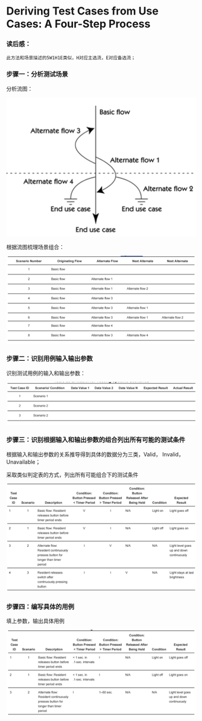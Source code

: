 # Deriving Test Cases from Use Cases: A Four-Step Process

### 读后感：

`此方法和场景描述的5W1H1E类似，H对应主选流，E对应备选流；`

### 步骤一：分析测试场景

分析流图：

![&#x68B3;&#x7406;&#x6D41;&#x7A0B;&#x56FE;&#xFF0C;&#x5305;&#x542B;&#x4E3B;&#x9009;&#x6D41;&#x548C;&#x5907;&#x9009;&#x6D41;](../../.gitbook/assets/image%20%28150%29.png)

根据流图梳理场景组合：

![](../../.gitbook/assets/image%20%28161%29.png)

### 步骤二：识别用例输入输出参数

识别测试用例的输入和输出参数：

![](../../.gitbook/assets/image%20%28159%29.png)

### 步骤三：识别根据输入和输出参数的组合列出所有可能的测试条件

根据输入和输出参数的关系推导得到具体的数据分为三类，Valid， Invalid， Unavailable；

采取类似判定表的方式，列出所有可能组合下的测试条件

![](../../.gitbook/assets/image%20%28151%29.png)

### 步骤四：编写具体的用例

填上参数，输出具体用例

![](../../.gitbook/assets/image%20%28153%29.png)



